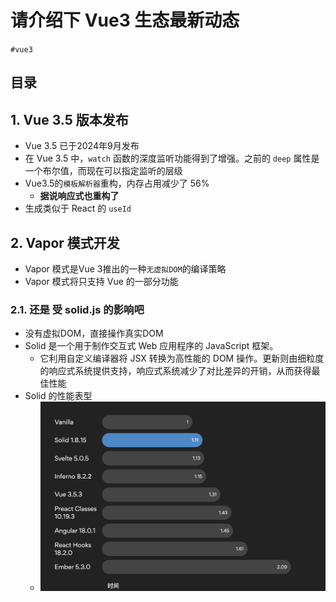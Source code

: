 
# 请介绍下  Vue3  生态最新动态

`#vue3` 


## 目录
<!-- toc -->
 ## 1. Vue 3.5 版本发布 

- Vue 3.5 已于2024年9月发布
- 在 Vue 3.5 中，`watch` 函数的深度监听功能得到了增强。之前的 `deep` 属性是一个布尔值，而现在可以指定监听的层级
- Vue3.5的`模板解析器`重构，内存占用减少了 56%
	- **据说响应式也重构了**
- 生成类似于 React 的 `useId`

## 2. Vapor 模式开发

- Vapor 模式是Vue 3推出的一种`无虚拟DOM`的编译策略
- Vapor 模式将只支持 Vue 的一部分功能

### 2.1. 还是 受 solid.js 的影响吧

- 没有虚拟DOM，直接操作真实DOM
- Solid 是一个用于制作交互式 Web 应用程序的 JavaScript 框架。
	- 它利用自定义编译器将 JSX 转换为高性能的 DOM 操作。更新则由细粒度的响应式系统提供支持，响应式系统减少了对比差异的开销，从而获得最佳性能
- Solid 的性能表型
	- ![图片&文件](./files/20241102.png)

